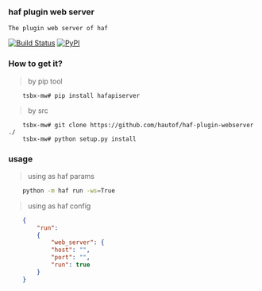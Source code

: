 ### haf plugin web server

    The plugin web server of haf

[![Build Status](https://travis-ci.org/hautof/haf-plugin-webserver.svg?branch=master)](https://travis-ci.org/hautof/haf-plugin-webserver)
[![PyPI](https://img.shields.io/pypi/v/hafapiserver.svg)](https://img.shields.io/pypi/v/hafapiserver.svg)

### How to get it?

> by pip tool

```shell
    tsbx-mw# pip install hafapiserver
```

> by src

```shell
    tsbx-mw# git clone https://github.com/hautof/haf-plugin-webserver ./
    tsbx-mw# python setup.py install
```

### usage

> using as haf params

```bash
    python -m haf run -ws=True
```

> using as haf config

```json
    {
        "run":
        {
            "web_server": {
            "host": "",
            "port": "",
            "run": true
        }
    }

```